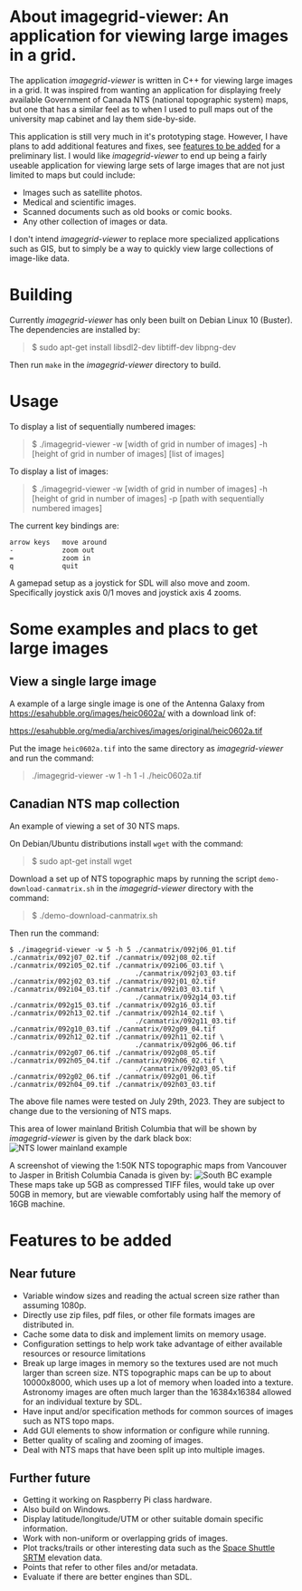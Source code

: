 # About imagegrid-viewer: An application for viewing large images in a grid.

The application *imagegrid-viewer* is written in C++ for viewing large
images in a grid.  It was inspired from wanting an application for
displaying freely available Government of Canada NTS (national
topographic system) maps, but one that has a similar feel as to when I
used to pull maps out of the university map cabinet and lay them
side-by-side.

This application is still very much in it's prototyping stage.
However, I have plans to add additional features and fixes, see
[features to be added](#features-to-be-added) for a preliminary list.
I would like *imagegrid-viewer* to end up being a fairly useable
application for viewing large sets of large images that are not just
limited to maps but could include:

- Images such as satellite photos.
- Medical and scientific images.
- Scanned documents such as old books or comic books.
- Any other collection of images or data.

I don't intend *imagegrid-viewer* to replace more specialized
applications such as GIS, but to simply be a way to quickly view large
collections of image-like data.

# Building

Currently *imagegrid-viewer* has only been built on Debian Linux 10
(Buster).  The dependencies are installed by:

> $ sudo apt-get install libsdl2-dev libtiff-dev libpng-dev

Then run `make` in the *imagegrid-viewer* directory to build.

# Usage

To display a list of sequentially numbered images:

> $ ./imagegrid-viewer -w [width of grid in number of images] -h [height of grid in number of images] [list of images]

To display a list of images:

> $ ./imagegrid-viewer -w [width of grid in number of images] -h [height of grid in number of images] -p [path with sequentially numbered images]

The current key bindings are:

```
arrow keys   move around
-            zoom out
=            zoom in
q            quit
```

A gamepad setup as a joystick for SDL will also move and zoom.
Specifically joystick axis 0/1 moves and joystick axis 4 zooms.

# Some examples and placs to get large images

## View a single large image

A example of a large single image is one of the Antenna Galaxy from
https://esahubble.org/images/heic0602a/ with a download link of:

https://esahubble.org/media/archives/images/original/heic0602a.tif

Put the image `heic0602a.tif` into the same directory as
*imagegrid-viewer* and run the command:

> ./imagegrid-viewer -w 1 -h 1 -l ./heic0602a.tif

## Canadian NTS map collection

An example of viewing a set of 30 NTS maps.

On Debian/Ubuntu distributions install `wget` with the command:

> $ sudo apt-get install wget

Download a set up of NTS topographic maps by running the script
`demo-download-canmatrix.sh` in the *imagegrid-viewer* directory with
the command:

> $ ./demo-download-canmatrix.sh


Then run the command:

```
$ ./imagegrid-viewer -w 5 -h 5 ./canmatrix/092j06_01.tif ./canmatrix/092j07_02.tif ./canmatrix/092j08_02.tif ./canmatrix/092i05_02.tif ./canmatrix/092i06_03.tif \
                               ./canmatrix/092j03_03.tif ./canmatrix/092j02_03.tif ./canmatrix/092j01_02.tif ./canmatrix/092i04_03.tif ./canmatrix/092i03_03.tif \
                               ./canmatrix/092g14_03.tif ./canmatrix/092g15_03.tif ./canmatrix/092g16_03.tif ./canmatrix/092h13_02.tif ./canmatrix/092h14_02.tif \
                               ./canmatrix/092g11_03.tif ./canmatrix/092g10_03.tif ./canmatrix/092g09_04.tif ./canmatrix/092h12_02.tif ./canmatrix/092h11_02.tif \
                               ./canmatrix/092g06_06.tif ./canmatrix/092g07_06.tif ./canmatrix/092g08_05.tif ./canmatrix/092h05_04.tif ./canmatrix/092h06_02.tif \
                               ./canmatrix/092g03_05.tif ./canmatrix/092g02_06.tif ./canmatrix/092g01_06.tif ./canmatrix/092h04_09.tif ./canmatrix/092h03_03.tif
```

The above file names were tested on July 29th, 2023.  They are subject
to change due to the versioning of NTS maps.

This area of lower mainland British Columbia that will be shown by
*imagegrid-viewer* is given by the dark black box: ![NTS lower
mainland example](./nts-example.png)

A screenshot of viewing the 1:50K NTS topographic maps from Vancouver
to Jasper in British Columbia Canada is given by: ![South BC
example](south_bc_screenshot.png) These maps take up 5GB as compressed
TIFF files, would take up over 50GB in memory, but are viewable
comfortably using half the memory of 16GB machine.

# Features to be added

## Near future

- Variable window sizes and reading the actual screen size rather than
  assuming 1080p.
- Directly use zip files, pdf files, or other file formats images are
  distributed in.
- Cache some data to disk and implement limits on memory usage.
- Configuration settings to help work take advantage of either
  available resources or resource limitations
- Break up large images in memory so the textures used are not much
  larger than screen size. NTS topographic maps can be up to about
  10000x8000, which uses up a lot of memory when loaded into a
  texture.  Astronomy images are often much larger than the
  16384x16384 allowed for an individual texture by SDL.
- Have input and/or specification methods for common sources of images
  such as NTS topo maps.
- Add GUI elements to show information or configure while running.
- Better quality of scaling and zooming of images.
- Deal with NTS maps that have been split up into multiple images.

## Further future

- Getting it working on Raspberry Pi class hardware.
- Also build on Windows.
- Display latitude/longitude/UTM or other suitable domain specific
  information.
- Work with non-uniform or overlapping grids of images.
- Plot tracks/trails or other interesting data such as the [Space
  Shuttle SRTM](https://www2.jpl.nasa.gov/srtm/) elevation data.
- Points that refer to other files and/or metadata.
- Evaluate if there are better engines than SDL.
